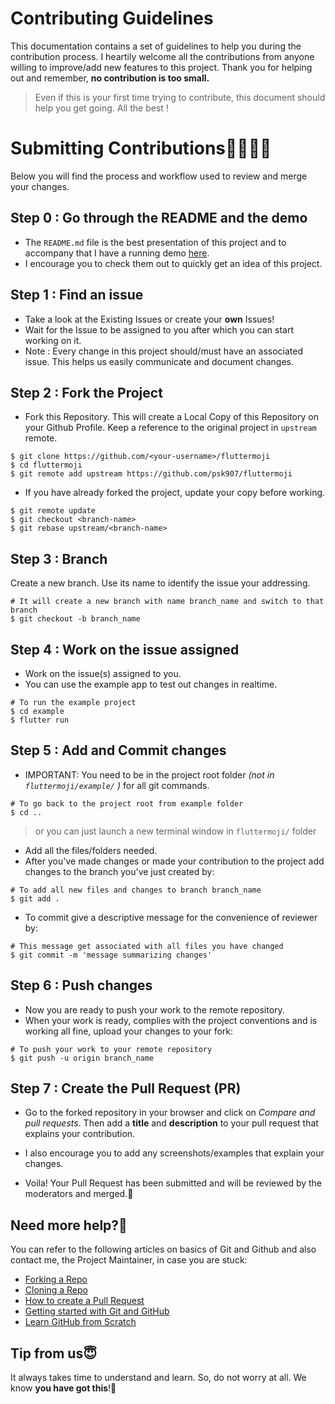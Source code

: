 # Contributing Guidelines

This documentation contains a set of guidelines to help you during the contribution process. 
I heartily welcome all the contributions from anyone willing to improve/add new features to this project. Thank you for helping out and remember,
**no contribution is too small.**

>Even if this is your first time trying to contribute, this document should help you get going. All the best !

# Submitting Contributions👩‍💻👨‍💻
Below you will find the process and workflow used to review and merge your changes.
## Step 0 : Go through the README and the demo
- The `README.md` file is the best presentation of this project and to accompany that I have a running demo [here](https://psk907.github.io/fluttermoji).
- I encourage you to check them out to quickly get an idea of this project.

## Step 1 : Find an issue
- Take a look at the Existing Issues or create your **own** Issues!
- Wait for the Issue to be assigned to you after which you can start working on it.
- Note : Every change in this project should/must have an associated issue. This helps us easily communicate and document changes.

## Step 2 : Fork the Project
- Fork this Repository. This will create a Local Copy of this Repository on your Github Profile. Keep a reference to the original project in `upstream` remote.
```
$ git clone https://github.com/<your-username>/fluttermoji
$ cd fluttermoji
$ git remote add upstream https://github.com/psk907/fluttermoji
```

- If you have already forked the project, update your copy before working.
```
$ git remote update
$ git checkout <branch-name>
$ git rebase upstream/<branch-name>
```
## Step 3 : Branch
Create a new branch. Use its name to identify the issue your addressing.
```
# It will create a new branch with name branch_name and switch to that branch 
$ git checkout -b branch_name
```
## Step 4 : Work on the issue assigned
- Work on the issue(s) assigned to you. 
- You can use the example app to test out changes in realtime.
```
# To run the example project
$ cd example
$ flutter run
```

## Step 5 : Add and Commit changes
- IMPORTANT: You need to be in the project root folder _(not in `fluttermoji/example/` )_ for all git commands.
```
# To go back to the project root from example folder
$ cd ..
```
  > or you can just launch a new terminal window in `fluttermoji/` folder 

- Add all the files/folders needed.
- After you've made changes or made your contribution to the project add changes to the branch you've just created by:
```
# To add all new files and changes to branch branch_name
$ git add .
```
- To commit give a descriptive message for the convenience of reviewer by:
```
# This message get associated with all files you have changed
$ git commit -m 'message summarizing changes'
```
## Step 6 : Push changes
- Now you are ready to push your work to the remote repository.
- When your work is ready, complies with the project conventions and is working all fine, upload your changes to your fork:

```
# To push your work to your remote repository
$ git push -u origin branch_name
```

## Step 7 : Create the Pull Request (PR)
- Go to the forked repository in your browser and click on *Compare and pull requests*. Then add a **title** and **description** to your pull request that explains your contribution.
- I also encourage you to add any screenshots/examples that explain your changes.

- Voila! Your Pull Request has been submitted and will be reviewed by the moderators and merged.🥳

## Need more help?🤔
You can refer to the following articles on basics of Git and Github and also contact me, the Project Maintainer, in case you are stuck:
- [Forking a Repo](https://help.github.com/en/github/getting-started-with-github/fork-a-repo)
- [Cloning a Repo](https://help.github.com/en/desktop/contributing-to-projects/creating-an-issue-or-pull-request)
- [How to create a Pull Request](https://opensource.com/article/19/7/create-pull-request-github)
- [Getting started with Git and GitHub](https://towardsdatascience.com/getting-started-with-git-and-github-6fcd0f2d4ac6)
- [Learn GitHub from Scratch](https://lab.github.com/githubtraining/introduction-to-github)


## Tip from us😇
It always takes time to understand and learn. So, do not worry at all. We know **you have got this**!💪